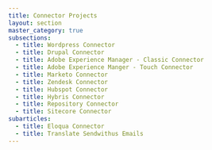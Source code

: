 ```yaml
---
title: Connector Projects
layout: section
master_category: true
subsections:
  - title: Wordpress Connector
  - title: Drupal Connector
  - title: Adobe Experience Manager - Classic Connector
  - title: Adobe Experience Manger - Touch Connector
  - title: Marketo Connector
  - title: Zendesk Connector
  - title: Hubspot Connector
  - title: Hybris Connector
  - title: Repository Connector
  - title: Sitecore Connector
subarticles:
  - title: Eloqua Connector
  - title: Translate Sendwithus Emails
---
```



